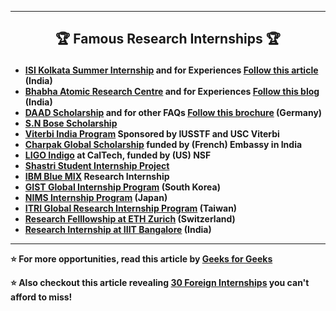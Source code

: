 --------------------------------------------------------------------------------------------

## <p align="center"> 🏆 Famous Research Internships 🏆 </p> 

* **[ISI Kolkata Summer Internship](https://www.isical.ac.in/~rcbose/internship/index.html) and for Experiences [Follow this article](https://mondaymorning.nitrkl.ac.in/article/2020/03/16/2676-intern-diaries--indian-statistical-institute-kolkata/) (India)**
* **[Bhabha Atomic Research Centre](http://www.barc.gov.in/student/) and for Experiences [Follow this blog](https://blog.internshala.com/2019/06/how-i-got-an-internship-at-bhabha-atomic-research-centre/) (India)** 
* **[DAAD Scholarship](https://www2.daad.de/deutschland/stipendium/datenbank/en/21148-scholarship-database/?detail=50015295) and for other FAQs [Follow this brochure](https://collegedunia.com/scholarship/14-daad-scholarships) (Germany)**
* **[S.N Bose Scholarship](https://www.iusstf.org/program/for-indian-students)**
* **[Viterbi India Program](https://www.iusstf.org/program/iusstf-viterbi-program) Sponsored by IUSSTF and USC Viterbi**
* **[Charpak Global Scholarship](https://www.inde.campusfrance.org/charpak-lab-scholarship) funded by (French) Embassy in India**
* **[LIGO Indigo](http://jobs.gw-indigo.org/tiki-index.php?page=LIGO-IndIGO+Summer+Students+Program)  at CalTech, funded by (US) NSF**
* **[Shastri Student Internship Project](https://www.shastriinstitute.org/Shastri_Student_Internship_Project)**
* **[IBM Blue MIX](https://researcher.watson.ibm.com/researcher/view_group_subpage.php?id=8101) Research Internship**
* **[GIST Global Internship Program](https://www.gist.ac.kr/en/html/sub07/0702.html) (South Korea)**
* **[NIMS Internship Program](https://www.nims.go.jp/eng/hr-development/internship.html) (Japan)**
* **[ITRI Global Research Internship Program](https://www.itri.org.tw/english/ListStyle.aspx?DisplayStyle=05&SiteID=1&MmmID=617731531432246346) (Taiwan)**
* **[Research Felllowship at ETH Zurich](https://inf.ethz.ch/studies/summer-research-fellowship.html) (Switzerland)**
* **[Research Internship at IIIT Bangalore](https://www.iiitb.ac.in/summer-internship) (India)**

--------------------------------------------------------------------------------------------
 
**⭐ For more opportunities, read this article by [Geeks for Geeks](https://www.geeksforgeeks.org/summer-research-internships/)** 


**⭐ Also checkout this article revealing [30 Foreign Internships](http://anumbmind.xyz/career/internship-guide/30-foreign-research-internship-for-indian-engineering-students/) you can't afford to miss!**
